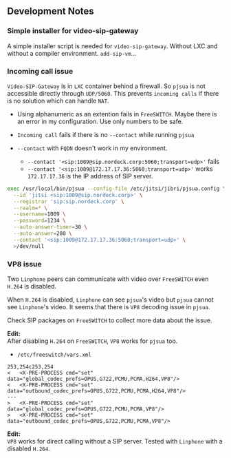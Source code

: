 ## Development Notes

### Simple installer for video-sip-gateway

A simple installer script is needed for `video-sip-gateway`. Without LXC and
without a compiler environment. `add-sip-vm`...

### Incoming call issue

`Video-SIP-Gateway` is in `LXC` container behind a firewall. So `pjsua` is not
accessible directly through `UDP/5060`. This prevents `incoming calls` if there
is no solution which can handle `NAT`.

- Using alphanumeric as an extention fails in `FreeSWITCH`. Maybe there is an
  error in my configuration. Use only numbers to be safe.

- `Incoming call` fails if there is no `--contact` while running `pjsua`

- `--contact` with `FQDN` doesn't work in my environment.
  - `--contact '<sip:1009@sip.nordeck.corp:5060;transport=udp>'` fails
  - `--contact '<sip:1009@172.17.17.36:5060;transport=udp>'` works
    \
    `172.17.17.36` is the IP address of SIP server.

```bash
exec /usr/local/bin/pjsua --config-file /etc/jitsi/jibri/pjsua.config \
  --id 'jitsi <sip:1009@sip.nordeck.corp>' \
  --registrar 'sip:sip.nordeck.corp' \
  --realm=* \
  --username=1009 \
  --password=1234 \
  --auto-answer-timer=30 \
  --auto-answer=200 \
  --contact '<sip:1009@172.17.17.36:5060;transport=udp>' \
  >/dev/null
```

### VP8 issue

Two `Linphone` peers can communicate with video over `FreeSWITCH` even `H.264`
is disabled.

When `H.264` is disabled, `Linphone` can see `pjsua`'s video but `pjsua` cannot
see `Linphone`'s video. It seems that there is `VP8` decoding issue in `pjsua`.

Check SIP packages on `FreeSWITCH` to collect more data about the issue.

**Edit:**\
After disabling `H.264` on `FreeSWITCH`, `VP8` works for `pjsua` too.

- `/etc/freeswitch/vars.xml`

```
253,254c253,254
<   <X-PRE-PROCESS cmd="set" data="global_codec_prefs=OPUS,G722,PCMU,PCMA,H264,VP8"/>
<   <X-PRE-PROCESS cmd="set" data="outbound_codec_prefs=OPUS,G722,PCMU,PCMA,H264,VP8"/>
---
>   <X-PRE-PROCESS cmd="set" data="global_codec_prefs=OPUS,G722,PCMU,PCMA,VP8"/>
>   <X-PRE-PROCESS cmd="set" data="outbound_codec_prefs=OPUS,G722,PCMU,PCMA,VP8"/>
```

**Edit:**\
`VP8` works for direct calling without a SIP server. Tested with `Linphone` with
a disabled `H.264`.
